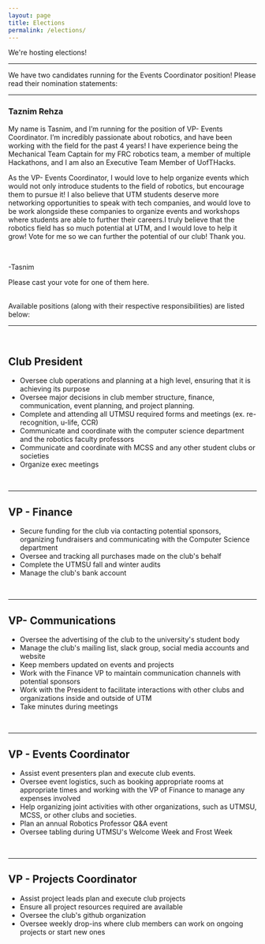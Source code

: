 ```yaml
---
layout: page
title: Elections
permalink: /elections/
---
```


<div align="left">
  <p>We're hosting elections!</p>
  <hr>
  
  <p> We have two candidates running for the Events Coordinator position! Please read their nomination statements: </p>
  <hr>
  <h3>Taznim Rehza</h2>
  <p> My name is Tasnim, and I’m running for the position of VP- Events Coordinator. I’m incredibly passionate about robotics, and have been working with the field for the past 4 years! I have experience being the Mechanical Team Captain for my FRC robotics team, a member of multiple Hackathons, and I am also an Executive Team Member of UofTHacks. </p>
  
<p> As the VP- Events Coordinator, I would love to help organize events which would not only introduce students to the field of robotics, but encourage them to pursue it! I also believe that UTM students deserve more networking opportunities to speak with tech companies, and would love to be work alongside these companies to organize events and workshops where students are able to further their careers.I truly believe that the robotics field has so much potential at UTM, and I would love to help it grow! Vote for me so we can further the potential of our club! Thank you. </p>
  <br>
  <p>-Tasnim</p>
  
  
  
  <p>Please cast your vote for one of them here. </p>
  
  
  
  
  
  
<!--   <p>
    As the year is coming to a close, we will need new members to step up and lead the club in the next fall term. The first week of our election cycle will be the nomination period. If you would like to apply to be an exec member of the club, please send in your nomination to our CRO at <strong>fayez.habach@mail.utoronto.ca</strong> by Sunday March 29 at 11:59pm.
  </p>
  <br>

  <p>In your nomination application, you will need to provide the following:</p>
  <ul>
  <li>Full Name</li>

  <li>Student Number</li>

  <li>School email</li>

  <li>A short statement (maximum 100 words) on why you would make a good candidate for the role. This statement will be included on the ballot.</li> -->
  
  
  
  
  
  </ul>
  <br>
  Available positions (along with their respective responsibilities) are listed below:
  <hr>
  <br>
  <h2>Club President</h2>
  <ul>
  <li>Oversee club operations and planning at a high level, ensuring that it is achieving its purpose</li>

  <li>Oversee major decisions in club member structure, finance, communication, event planning, and project planning.</li>

  <li>Complete and attending all UTMSU required forms and meetings (ex. re-recognition, u-life, CCR)</li>

  <li>Communicate and coordinate with the computer science department and the robotics faculty professors</li>

  <li>Communicate and coordinate with MCSS and any other student clubs or societies</li>

  <li>Organize exec meetings</li>
  </ul>
  <br>
  <hr>
  <h2>VP - Finance</h2>
  <ul>
  <li>Secure funding for the club via contacting potential sponsors, organizing fundraisers and communicating with the Computer Science department</li>

  <li>Oversee and tracking all purchases made on the club's behalf</li>

  <li>Complete the UTMSU fall and winter audits</li>

  <li>Manage the club's bank account</li>
  </ul>
  <br>
  <hr>

  <h2>VP- Communications</h2>
  <ul>
  <li>Oversee the advertising of the club to the university's student body</li>

  <li>Manage the club's mailing list, slack group, social media accounts and website</li>

  <li>Keep members updated on events and projects</li>

  <li>Work with the Finance VP to maintain communication channels with potential sponsors</li>

  <li>Work with the President to facilitate interactions with other clubs and organizations inside and outside of UTM</li>

  <li>Take minutes during meetings</li>
  </ul>
  <br>
  <hr>

  <h2>VP - Events Coordinator</h2>
  <ul>
  <li>Assist event presenters plan and execute club events.</li>

  <li>Oversee event logistics, such as booking appropriate rooms at appropriate times and working with the VP of Finance to manage any expenses involved</li>

<li>Help organizing joint activities with other organizations, such as UTMSU, MCSS, or other clubs and societies.</li>

<li>Plan an annual Robotics Professor Q&A event</li>

<li>Oversee tabling during UTMSU's Welcome Week and Frost Week</li>
</ul>
<br>
  <hr>

<h2>VP - Projects Coordinator</h2>
<ul>
<li>Assist project leads plan and execute club projects</li>

<li>Ensure all project resources required are available</li>

<li>Oversee the club's github organization</li>

<li>Oversee weekly drop-ins where club members can work on ongoing projects or start new ones</li>
</ul>
</div>
